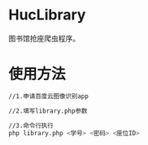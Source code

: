 # HucLibrary
图书馆抢座爬虫程序。



# 使用方法

```bash
//1.申请百度云图像识别app

//2.填写library.php参数

//3.命令行执行
php library.php <学号> <密码> <座位ID>
```


